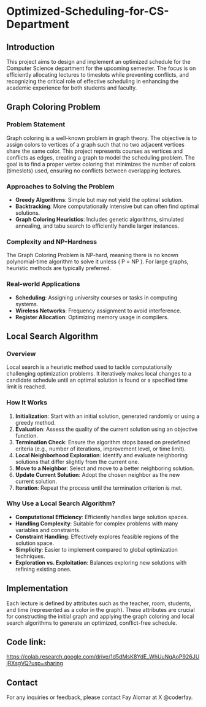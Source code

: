 # Optimized-Scheduling-for-CS-Department

## Introduction
This project aims to design and implement an optimized schedule for the Computer Science department for the upcoming semester. The focus is on efficiently allocating lectures to timeslots while preventing conflicts, and recognizing the critical role of effective scheduling in enhancing the academic experience for both students and faculty.

## Graph Coloring Problem

### Problem Statement
Graph coloring is a well-known problem in graph theory. The objective is to assign colors to vertices of a graph such that no two adjacent vertices share the same color. This project represents courses as vertices and conflicts as edges, creating a graph to model the scheduling problem. The goal is to find a proper vertex coloring that minimizes the number of colors (timeslots) used, ensuring no conflicts between overlapping lectures.

### Approaches to Solving the Problem
- **Greedy Algorithms**: Simple but may not yield the optimal solution.
- **Backtracking**: More computationally intensive but can often find optimal solutions.
- **Graph Coloring Heuristics**: Includes genetic algorithms, simulated annealing, and tabu search to efficiently handle larger instances.

### Complexity and NP-Hardness
The Graph Coloring Problem is NP-hard, meaning there is no known polynomial-time algorithm to solve it unless \( P = NP \). For large graphs, heuristic methods are typically preferred.

### Real-world Applications
- **Scheduling**: Assigning university courses or tasks in computing systems.
- **Wireless Networks**: Frequency assignment to avoid interference.
- **Register Allocation**: Optimizing memory usage in compilers.

## Local Search Algorithm

### Overview
Local search is a heuristic method used to tackle computationally challenging optimization problems. It iteratively makes local changes to a candidate schedule until an optimal solution is found or a specified time limit is reached.

### How It Works
1. **Initialization**: Start with an initial solution, generated randomly or using a greedy method.
2. **Evaluation**: Assess the quality of the current solution using an objective function.
3. **Termination Check**: Ensure the algorithm stops based on predefined criteria (e.g., number of iterations, improvement level, or time limit).
4. **Local Neighborhood Exploration**: Identify and evaluate neighboring solutions that differ slightly from the current one.
5. **Move to a Neighbor**: Select and move to a better neighboring solution.
6. **Update Current Solution**: Adopt the chosen neighbor as the new current solution.
7. **Iteration**: Repeat the process until the termination criterion is met.

### Why Use a Local Search Algorithm?
- **Computational Efficiency**: Efficiently handles large solution spaces.
- **Handling Complexity**: Suitable for complex problems with many variables and constraints.
- **Constraint Handling**: Effectively explores feasible regions of the solution space.
- **Simplicity**: Easier to implement compared to global optimization techniques.
- **Exploration vs. Exploitation**: Balances exploring new solutions with refining existing ones.

## Implementation
Each lecture is defined by attributes such as the teacher, room, students, and time (represented as a color in the graph). These attributes are crucial for constructing the initial graph and applying the graph coloring and local search algorithms to generate an optimized, conflict-free schedule.

## Code link:
https://colab.research.google.com/drive/1d5dMsK8YdE_WhUuNgAoP926JUjRXsgVQ?usp=sharing

## Contact
For any inquiries or feedback, please contact Fay Alomar at X @coderfay.


